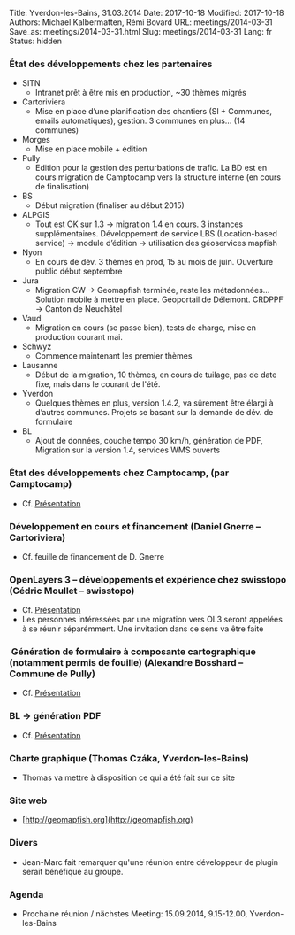 Title: Yverdon-les-Bains, 31.03.2014
Date: 2017-10-18
Modified: 2017-10-18
Authors: Michael Kalbermatten, Rémi Bovard
URL: meetings/2014-03-31
Save_as: meetings/2014-03-31.html
Slug: meetings/2014-03-31
Lang: fr
Status: hidden

### État des développements chez les partenaires

* SITN
    * Intranet prêt à être mis en production, ~30 thèmes migrés
* Cartoriviera
    * Mise en place d’une planification des chantiers (SI + Communes, emails automatiques), gestion. 3 communes en plus… (14 communes)
* Morges
    * Mise en place mobile + édition
* Pully
    * Edition pour la gestion des perturbations de trafic. La BD est en cours migration de Camptocamp vers la structure interne (en cours de finalisation)
* BS
    * Début migration (finaliser au début 2015)
* ALPGIS
    * Tout est OK sur 1.3 -> migration 1.4 en cours. 3 instances supplémentaires. Développement de service LBS (Location-based service) -> module d’édition -> utilisation des géoservices mapfish
* Nyon
    * En cours de dév. 3 thèmes en prod, 15 au mois de juin. Ouverture public début septembre
* Jura
    * Migration CW -> Geomapfish terminée, reste les métadonnées… Solution mobile à mettre en place. Géoportail de Délemont. CRDPPF -> Canton de Neuchâtel
* Vaud
    * Migration en cours (se passe bien), tests de charge, mise en production courant mai.
* Schwyz
    * Commence maintenant les premier thèmes
* Lausanne
    * Début de la migration, 10 thèmes, en cours de tuilage, pas de date fixe, mais dans le courant de l'été.
* Yverdon
    * Quelques thèmes en plus, version 1.4.2, va sûrement être élargi à d’autres communes. Projets se basant sur la demande de dév. de formulaire
* BL
    * Ajout de données, couche tempo 30 km/h, génération de PDF, Migration sur la version 1.4, services WMS ouverts

### État des développements chez Camptocamp, (par Camptocamp)

* Cf. [Présentation](https://drive.google.com/file/d/0B2k63aoZqSdVaU84YUlwUjZnYjg/edit?usp=sharing)

### Développement en cours et financement (Daniel Gnerre – Cartoriviera)

* Cf. feuille de financement de D. Gnerre

### OpenLayers 3 – développements et expérience chez swisstopo (Cédric Moullet – swisstopo)

* Cf. [Présentation](https://drive.google.com/file/d/0B2k63aoZqSdVQnNFVEtBRndBRFU/edit?usp=sharing)
* Les personnes intéressées par une migration vers OL3 seront appelées à se réunir séparémment. Une invitation dans ce sens va être faite

###  Génération de formulaire à composante cartographique (notamment permis de fouille) (Alexandre Bosshard – Commune de Pully)

* Cf. [Présentation](https://drive.google.com/file/d/0B2k63aoZqSdVMmpQSmRyWkJla2M/edit?usp=sharing)

### BL -> génération PDF

* Cf. [Présentation](https://drive.google.com/file/d/0B2k63aoZqSdVWGhfZkgzWEcySm8/edit?usp=sharing)

### Charte graphique (Thomas Czáka, Yverdon-les-Bains)

* Thomas va mettre à disposition ce qui a été fait sur ce site

### Site web

* [http://geomapfish.org](http://geomapfish.org)

### Divers

* Jean-Marc fait remarquer qu'une réunion entre développeur de plugin serait bénéfique au groupe.

### Agenda

* Prochaine réunion / nächstes Meeting: 15.09.2014, 9.15-12.00, Yverdon-les-Bains
